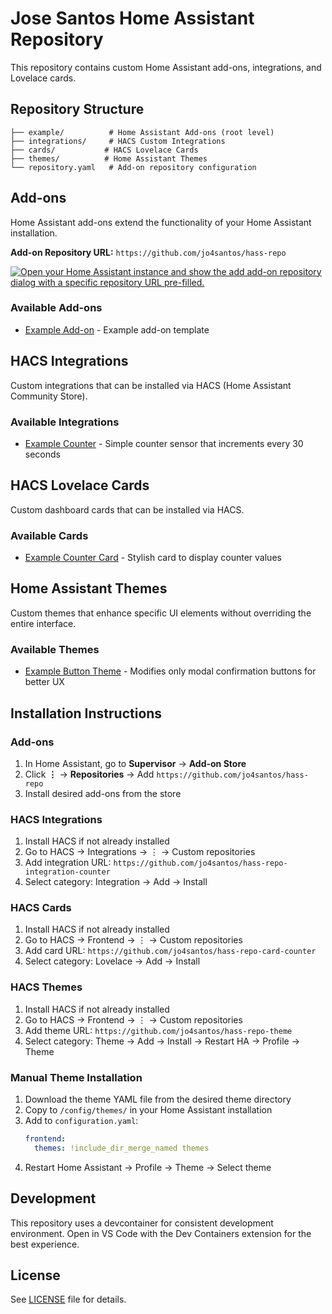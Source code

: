 # Jose Santos Home Assistant Repository

This repository contains custom Home Assistant add-ons, integrations, and Lovelace cards.

## Repository Structure

```
├── example/          # Home Assistant Add-ons (root level)
├── integrations/     # HACS Custom Integrations  
├── cards/           # HACS Lovelace Cards
├── themes/          # Home Assistant Themes
└── repository.yaml   # Add-on repository configuration
```

## Add-ons

Home Assistant add-ons extend the functionality of your Home Assistant installation.

**Add-on Repository URL:** `https://github.com/jo4santos/hass-repo`

[![Open your Home Assistant instance and show the add add-on repository dialog with a specific repository URL pre-filled.](https://my.home-assistant.io/badges/supervisor_add_addon_repository.svg)](https://my.home-assistant.io/redirect/supervisor_add_addon_repository/?repository_url=https%3A%2F%2Fgithub.com%2Fjo4santos%2Fhass-repo)

### Available Add-ons

- [Example Add-on](./example) - Example add-on template

## HACS Integrations

Custom integrations that can be installed via HACS (Home Assistant Community Store).

### Available Integrations

- [Example Counter](./integrations/example_counter) - Simple counter sensor that increments every 30 seconds

## HACS Lovelace Cards

Custom dashboard cards that can be installed via HACS.

### Available Cards

- [Example Counter Card](./cards/example_counter_card) - Stylish card to display counter values

## Home Assistant Themes

Custom themes that enhance specific UI elements without overriding the entire interface.

### Available Themes

- [Example Button Theme](./themes/example_button_theme) - Modifies only modal confirmation buttons for better UX

## Installation Instructions

### Add-ons
1. In Home Assistant, go to **Supervisor** → **Add-on Store**
2. Click **⋮** → **Repositories** → Add `https://github.com/jo4santos/hass-repo`
3. Install desired add-ons from the store

### HACS Integrations
1. Install HACS if not already installed
2. Go to HACS → Integrations → ⋮ → Custom repositories
3. Add integration URL: `https://github.com/jo4santos/hass-repo-integration-counter`
4. Select category: Integration → Add → Install

### HACS Cards
1. Install HACS if not already installed  
2. Go to HACS → Frontend → ⋮ → Custom repositories
3. Add card URL: `https://github.com/jo4santos/hass-repo-card-counter`
4. Select category: Lovelace → Add → Install

### HACS Themes
1. Install HACS if not already installed
2. Go to HACS → Frontend → ⋮ → Custom repositories
3. Add theme URL: `https://github.com/jo4santos/hass-repo-theme`
4. Select category: Theme → Add → Install → Restart HA → Profile → Theme

### Manual Theme Installation
1. Download the theme YAML file from the desired theme directory
2. Copy to `/config/themes/` in your Home Assistant installation
3. Add to `configuration.yaml`: 
   ```yaml
   frontend:
     themes: !include_dir_merge_named themes
   ```
4. Restart Home Assistant → Profile → Theme → Select theme

## Development

This repository uses a devcontainer for consistent development environment. Open in VS Code with the Dev Containers extension for the best experience.

## License

See [LICENSE](LICENSE) file for details.